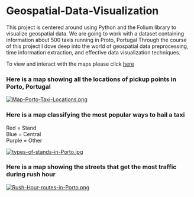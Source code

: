 # Geospatial-Data-Visualization
This project is centered around using Python and the Folium library to visualize geospatial data. We are going to work with a dataset containing information about 500 taxis running in Proto, Portugal Through the course of this project I dove deep into the world of geospatial data preprocessing, time information extraction, and effective data visualization techniques. 

To view and interact with the maps please click [here](https://nbviewer.org/github/aburda531/Geospatial-Data-Visualization/blob/main/Geospatial%20Data%20Visualization.ipynb) 

### Here is a map showing all the locations of pickup points in Porto, Portugal
[![Map-Porto-Taxi-Locations.png](https://i.postimg.cc/25MCcKKy/Map-Porto-Taxi-Locations.png)](https://postimg.cc/mc3xh8RW)

### Here is a map classifying the most popular ways to hail a taxi 
Red = Stand<br>
Blue = Central<br>
Purple = Other<br>

[![types-of-stands-in-Porto.jpg](https://i.postimg.cc/KzDskKBb/types-of-stands-in-Porto.jpg)](https://postimg.cc/34WZzxtf)

### Here is a map showing the streets that get the most traffic during rush hour

[![Rush-Hour-routes-in-Porto.png](https://i.postimg.cc/Rhn6ptd5/Rush-Hour-routes-in-Porto.png)](https://postimg.cc/WqT1hhxX)
